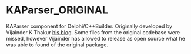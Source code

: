 # KAParser_ORIGINAL
KAParser component for Delphi/C++Builder. 
Originally developed by Vijainder K Thakur [his blog](http://thumkar.blogspot.in/).
Some files from the original codebase were missed, however Vijainder has allowed to release as open source what he was able to found of the original package.

